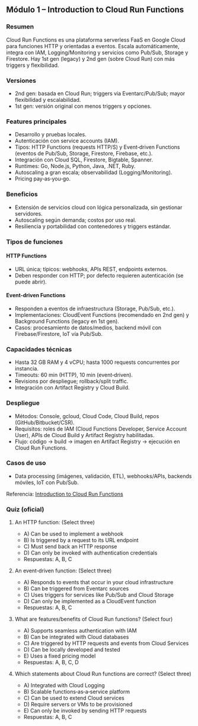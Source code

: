 ## Módulo 1 – Introduction to Cloud Run Functions

### Resumen
Cloud Run Functions es una plataforma serverless FaaS en Google Cloud para funciones HTTP y orientadas a eventos. Escala automáticamente, integra con IAM, Logging/Monitoring y servicios como Pub/Sub, Storage y Firestore. Hay 1st gen (legacy) y 2nd gen (sobre Cloud Run) con más triggers y flexibilidad.

### Versiones
- 2nd gen: basada en Cloud Run; triggers vía Eventarc/Pub/Sub; mayor flexibilidad y escalabilidad.
- 1st gen: versión original con menos triggers y opciones.

### Features principales
- Desarrollo y pruebas locales.
- Autenticación con service accounts (IAM).
- Tipos: HTTP Functions (requests HTTP/S) y Event‑driven Functions (eventos de Pub/Sub, Storage, Firestore, Firebase, etc.).
- Integración con Cloud SQL, Firestore, Bigtable, Spanner.
- Runtimes: Go, Node.js, Python, Java, .NET, Ruby.
- Autoscaling a gran escala; observabilidad (Logging/Monitoring).
- Pricing pay‑as‑you‑go.

### Beneficios
- Extensión de servicios cloud con lógica personalizada, sin gestionar servidores.
- Autoscaling según demanda; costos por uso real.
- Resiliencia y portabilidad con contenedores y triggers estándar.

### Tipos de funciones
#### HTTP Functions
- URL única; típicos: webhooks, APIs REST, endpoints externos.
- Deben responder con HTTP; por defecto requieren autenticación (se puede abrir).

#### Event‑driven Functions
- Responden a eventos de infraestructura (Storage, Pub/Sub, etc.).
- Implementaciones: CloudEvent Functions (recomendado en 2nd gen) y Background Functions (legacy en 1st gen).
- Casos: procesamiento de datos/medios, backend móvil con Firebase/Firestore, IoT vía Pub/Sub.

### Capacidades técnicas
- Hasta 32 GB RAM y 4 vCPU; hasta 1000 requests concurrentes por instancia.
- Timeouts: 60 min (HTTP), 10 min (event‑driven).
- Revisions por despliegue; rollback/split traffic.
- Integración con Artifact Registry y Cloud Build.

### Despliegue
- Métodos: Console, gcloud, Cloud Code, Cloud Build, repos (GitHub/Bitbucket/CSR).
- Requisitos: roles de IAM (Cloud Functions Developer, Service Account User), APIs de Cloud Build y Artifact Registry habilitadas.
- Flujo: código → build → imagen en Artifact Registry → ejecución en Cloud Run Functions.

### Casos de uso
- Data processing (imágenes, validación, ETL), webhooks/APIs, backends móviles, IoT con Pub/Sub.

Referencia: [Introduction to Cloud Run Functions](https://storage.googleapis.com/cloud-training/T-DVFUNC-I/v1.0.0/od/en/M1_Introduction_to_Cloud_Run_Functions.pdf)

### Quiz (oficial)
1) An HTTP function: (Select three)
   - A) Can be used to implement a webhook
   - B) Is triggered by a request to its URL endpoint
   - C) Must send back an HTTP response
   - D) Can only be invoked with authentication credentials
   - Respuestas: A, B, C

2) An event‑driven function: (Select three)
   - A) Responds to events that occur in your cloud infrastructure
   - B) Can be triggered from Eventarc sources
   - C) Uses triggers for services like Pub/Sub and Cloud Storage
   - D) Can only be implemented as a CloudEvent function
   - Respuestas: A, B, C

3) What are features/benefits of Cloud Run functions? (Select four)
   - A) Supports seamless authentication with IAM
   - B) Can be integrated with Cloud databases
   - C) Are triggered by HTTP requests and events from Cloud Services
   - D) Can be locally developed and tested
   - E) Uses a fixed pricing model
   - Respuestas: A, B, C, D

4) Which statements about Cloud Run functions are correct? (Select three)
   - A) Integrated with Cloud Logging
   - B) Scalable functions‑as‑a‑service platform
   - C) Can be used to extend Cloud services
   - D) Require servers or VMs to be provisioned
   - E) Can only be invoked by sending HTTP requests
   - Respuestas: A, B, C